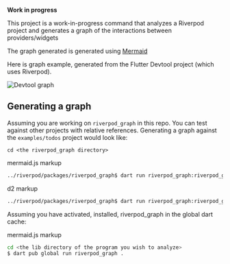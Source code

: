 **Work in progress**

This project is a work-in-progress command that analyzes a Riverpod project and
generates a graph of the interactions between providers/widgets

The graph generated is generated using [Mermaid](https://mermaid-js.github.io/mermaid/#/)

Here is graph example, generated from the Flutter Devtool project (which uses Riverpod).

![Devtool graph](../../resources/devtool_graph.jpeg)

## Generating a graph

Assuming you are working on `riverpod_graph` in this repo.  You can test against other projects with relative references. Generating a graph against the `examples/todos` project would look like:

```
cd <the riverpod_graph directory>
```

mermaid.js markup
```bash
../riverpod/packages/riverpod_graph$ dart run riverpod_graph:riverpod_graph ../../examples/todos/lib
```

d2 markup
```bash
../riverpod/packages/riverpod_graph$ dart run riverpod_graph:riverpod_graph ../../examples/todos/lib -f d2
```

Assuming you have activated, installed, riverpod_graph in the global dart cache:

mermaid.js markup
```bash
cd <the lib directory of the program you wish to analyze>
$ dart pub global run riverpod_graph .
```
